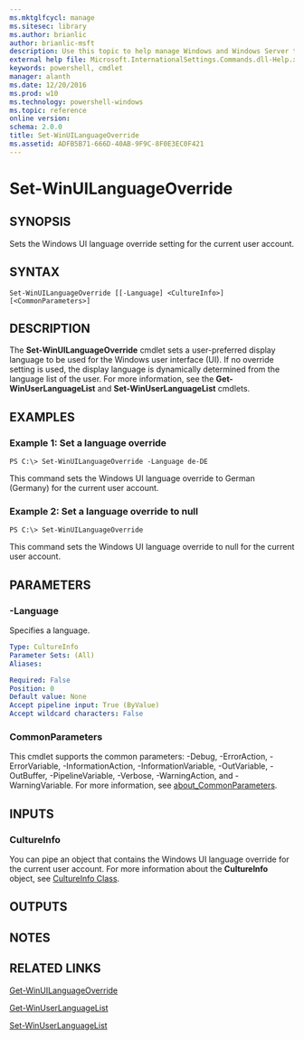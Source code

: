 ```yaml
---
ms.mktglfcycl: manage
ms.sitesec: library
ms.author: brianlic
author: brianlic-msft
description: Use this topic to help manage Windows and Windows Server technologies with Windows PowerShell.
external help file: Microsoft.InternationalSettings.Commands.dll-Help.xml
keywords: powershell, cmdlet
manager: alanth
ms.date: 12/20/2016
ms.prod: w10
ms.technology: powershell-windows
ms.topic: reference
online version: 
schema: 2.0.0
title: Set-WinUILanguageOverride
ms.assetid: ADFB5B71-666D-40AB-9F9C-8F0E3EC0F421
---
```


# Set-WinUILanguageOverride

## SYNOPSIS
Sets the Windows UI language override setting for the current user account.

## SYNTAX

```
Set-WinUILanguageOverride [[-Language] <CultureInfo>] [<CommonParameters>]
```

## DESCRIPTION
The **Set-WinUILanguageOverride** cmdlet sets a user-preferred display language to be used for the Windows user interface (UI).
If no override setting is used, the display language is dynamically determined from the language list of the user.
For more information, see the **Get-WinUserLanguageList** and **Set-WinUserLanguageList** cmdlets.

## EXAMPLES

### Example 1: Set a language override
```
PS C:\> Set-WinUILanguageOverride -Language de-DE
```

This command sets the Windows UI language override to German (Germany) for the current user account.

### Example 2: Set a language override to null
```
PS C:\> Set-WinUILanguageOverride
```

This command sets the Windows UI language override to null for the current user account.

## PARAMETERS

### -Language
Specifies a language.

```yaml
Type: CultureInfo
Parameter Sets: (All)
Aliases: 

Required: False
Position: 0
Default value: None
Accept pipeline input: True (ByValue)
Accept wildcard characters: False
```

### CommonParameters
This cmdlet supports the common parameters: -Debug, -ErrorAction, -ErrorVariable, -InformationAction, -InformationVariable, -OutVariable, -OutBuffer, -PipelineVariable, -Verbose, -WarningAction, and -WarningVariable. For more information, see [about_CommonParameters](http://go.microsoft.com/fwlink/?LinkID=113216).

## INPUTS

### CultureInfo
You can pipe an object that contains the Windows UI language override for the current user account.
For more information about the **CultureInfo** object, see [CultureInfo Class](http://go.microsoft.com/fwlink/?LinkID=242306).

## OUTPUTS

## NOTES

## RELATED LINKS

[Get-WinUILanguageOverride](./Get-WinUILanguageOverride.md)

[Get-WinUserLanguageList](./Get-WinUserLanguageList.md)

[Set-WinUserLanguageList](./Set-WinUserLanguageList.md)


